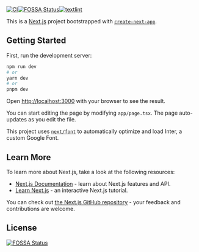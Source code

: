 [![CI](https://github.com/susumutomita/docdoc/actions/workflows/ci.yml/badge.svg)](https://github.com/susumutomita/docdoc/actions/workflows/ci.yml)[![FOSSA Status](https://app.fossa.com/api/projects/git%2Bgithub.com%2Fsusumutomita%2Fdocdoc.svg?type=shield)](https://app.fossa.com/projects/git%2Bgithub.com%2Fsusumutomita%2Fdocdoc?ref=badge_shield)[![textlint](https://github.com/susumutomita/docdoc/actions/workflows/textlint.yml/badge.svg)](https://github.com/susumutomita/docdoc/actions/workflows/textlint.yml)


This is a [Next.js](https://nextjs.org/) project bootstrapped with [`create-next-app`](https://github.com/vercel/next.js/tree/canary/packages/create-next-app).

## Getting Started

First, run the development server:

```bash
npm run dev
# or
yarn dev
# or
pnpm dev
```

Open [http://localhost:3000](http://localhost:3000) with your browser to see the result.

You can start editing the page by modifying `app/page.tsx`. The page auto-updates as you edit the file.

This project uses [`next/font`](https://nextjs.org/docs/basic-features/font-optimization) to automatically optimize and load Inter, a custom Google Font.

## Learn More

To learn more about Next.js, take a look at the following resources:

- [Next.js Documentation](https://nextjs.org/docs) - learn about Next.js features and API.
- [Learn Next.js](https://nextjs.org/learn) - an interactive Next.js tutorial.

You can check out [the Next.js GitHub repository](https://github.com/vercel/next.js/) - your feedback and contributions are welcome.

## License

[![FOSSA Status](https://app.fossa.com/api/projects/git%2Bgithub.com%2Fsusumutomita%2Fdocdoc.svg?type=large)](https://app.fossa.com/projects/git%2Bgithub.com%2Fsusumutomita%2Fdocdoc?ref=badge_large)
